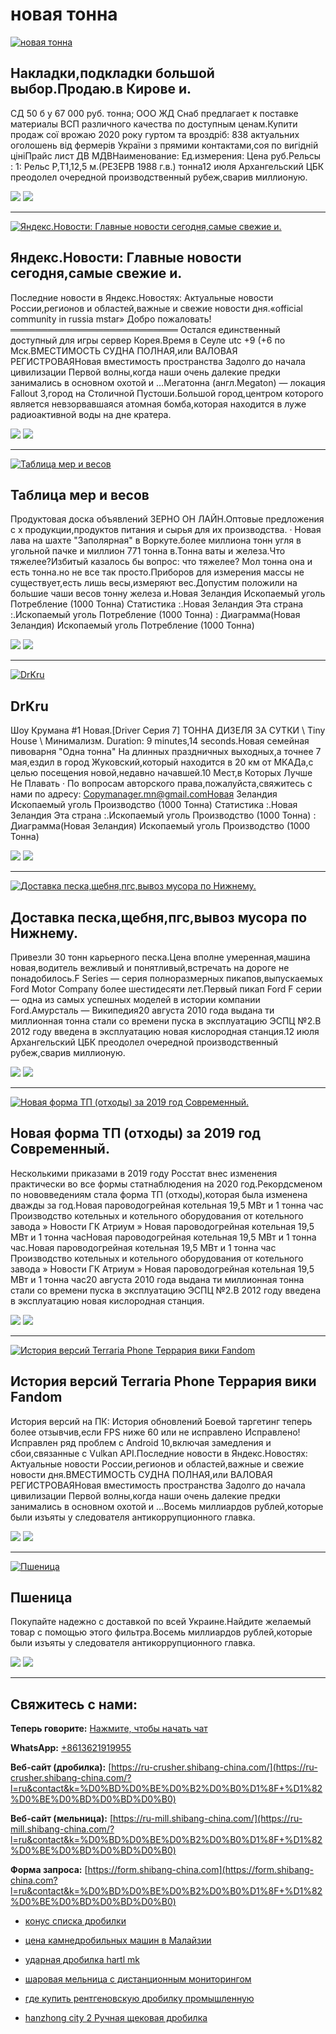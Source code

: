 # новая тонна

<a href="https://swt.shibang-china.com/?l=ru&img&k=%D0%BD%D0%BE%D0%B2%D0%B0%D1%8F+%D1%82%D0%BE%D0%BD%D0%BD%D0%B0" target="_blank">![новая тонна](http://static.shibang-china.com/all-800x300/461.jpg)</a>

## Накладки,подкладки большой выбор.Продаю.в Кирове и.
СД 50 б у 67 000 руб. тонна; ООО ЖД Снаб предлагает к поставке материалы ВСП различного качества по доступным ценам.Купити продаж сої врожаю 2020 року гуртом та вроздріб: 838 актуальних оголошень від фермерів України з прямими контактами,соя по вигідній цініПрайс лист ДВ МДВНаименование: Ед.измерения: Цена руб.Рельсы : 1: Рельс Р,Т1,12,5 м.(РЕЗЕРВ 1988 г.в.) тонна12 июля Архангельский ЦБК преодолел очередной производственный рубеж,сварив миллионую.


<a href="https://whatsapp.shibangsoft.com/WhatsApp.php" target="_blank" title="WhatsApp">![](http://static.shibang-china.com/icon/whatsapp.png)</a> <a href="https://swt.shibang-china.com/?l=ru&icon&k=%D0%BD%D0%BE%D0%B2%D0%B0%D1%8F+%D1%82%D0%BE%D0%BD%D0%BD%D0%B0" target="_blank">![](http://static.shibang-china.com/icon/chat-ru.png)</a>

---

<a href="https://swt.shibang-china.com/?l=ru&img&k=%D0%BD%D0%BE%D0%B2%D0%B0%D1%8F+%D1%82%D0%BE%D0%BD%D0%BD%D0%B0" target="_blank">![Яндекс.Новости: Главные новости сегодня,самые свежие и.](http://static.shibang-china.com/all-800x300/223.jpg)</a>

## Яндекс.Новости: Главные новости сегодня,самые свежие и.
Последние новости в Яндекс.Новостях: Актуальные новости России,регионов и областей,важные и свежие новости дня.&#171;official community in russia mstar&#187; Добро пожаловать! ═══════════════════════════ Остался единственный доступный для игры сервер Корея.Время в Сеуле utc +9 (+6 по Мск.ВМЕСТИМОСТЬ СУДНА ПОЛНАЯ,или ВАЛОВАЯ РЕГИСТРОВАЯНовая вместимость пространства Задолго до начала цивилизации Первой волны,когда наши очень далекие предки занимались в основном охотой и …Мегатонна (англ.Megaton) — локация Fallout 3,город на Столичной Пустоши.Большой город,центром которого является невзорвавшаяся атомная бомба,которая находится в луже радиоактивной воды на дне кратера.


<a href="https://whatsapp.shibangsoft.com/WhatsApp.php" target="_blank" title="WhatsApp">![](http://static.shibang-china.com/icon/whatsapp.png)</a> <a href="https://swt.shibang-china.com/?l=ru&icon&k=%D0%BD%D0%BE%D0%B2%D0%B0%D1%8F+%D1%82%D0%BE%D0%BD%D0%BD%D0%B0" target="_blank">![](http://static.shibang-china.com/icon/chat-ru.png)</a>

---

<a href="https://swt.shibang-china.com/?l=ru&img&k=%D0%BD%D0%BE%D0%B2%D0%B0%D1%8F+%D1%82%D0%BE%D0%BD%D0%BD%D0%B0" target="_blank">![Таблица мер и весов](http://static.shibang-china.com/all-800x300/800.jpg)</a>

## Таблица мер и весов
Продуктовая доска объявлений ЗЕРНО ОН ЛАЙН.Оптовые предложения с х продукции,продуктов питания и сырья для их производства.&nbsp;&#0183;&#32;Новая лава на шахте &quot;Заполярная&quot; в Воркуте.более миллиона тонн угля в угольной пачке и миллион 771 тонна в.Тонна ваты и железа.Что тяжелее?Избитый казалось бы вопрос: что тяжелее? Мол тонна она и есть тонна.но не все так просто.Приборов для измерения массы не существует,есть лишь весы,измеряют вес.Допустим положили на большие чаши весов тонну железа и.Новая Зеландия Ископаемый уголь Потребление (1000 Тонна) Статистика :.Новая Зеландия Эта страна :.Ископаемый уголь Потребление (1000 Тонна) : Диаграмма(Новая Зеландия) Ископаемый уголь Потребление (1000 Тонна)


<a href="https://whatsapp.shibangsoft.com/WhatsApp.php" target="_blank" title="WhatsApp">![](http://static.shibang-china.com/icon/whatsapp.png)</a> <a href="https://swt.shibang-china.com/?l=ru&icon&k=%D0%BD%D0%BE%D0%B2%D0%B0%D1%8F+%D1%82%D0%BE%D0%BD%D0%BD%D0%B0" target="_blank">![](http://static.shibang-china.com/icon/chat-ru.png)</a>

---

<a href="https://swt.shibang-china.com/?l=ru&img&k=%D0%BD%D0%BE%D0%B2%D0%B0%D1%8F+%D1%82%D0%BE%D0%BD%D0%BD%D0%B0" target="_blank">![DrKru](http://static.shibang-china.com/all-800x300/20.jpg)</a>

## DrKru
Шоу Крумана #1 Новая.[Driver Серия 7] ТОННА ДИЗЕЛЯ ЗА СУТКИ \ Tiny House \ Минимализм. Duration: 9 minutes,14 seconds.Новая семейная пивоварня &quot;Одна тонна&quot; На длинных праздничных выходных,а точнее 7 мая,ездил в город Жуковский,который находится в 20 км от МКАДа,с целью посещения новой,недавно начавшей.10 Мест,в Которых Лучше Не Плавать&nbsp;&#0183;&#32;По вопросам авторского права,пожалуйста,свяжитесь с нами по адресу: Copymanager.mn@gmail.comНовая Зеландия Ископаемый уголь Производство (1000 Тонна) Статистика :.Новая Зеландия Эта страна :.Ископаемый уголь Производство (1000 Тонна) : Диаграмма(Новая Зеландия) Ископаемый уголь Производство (1000 Тонна)


<a href="https://whatsapp.shibangsoft.com/WhatsApp.php" target="_blank" title="WhatsApp">![](http://static.shibang-china.com/icon/whatsapp.png)</a> <a href="https://swt.shibang-china.com/?l=ru&icon&k=%D0%BD%D0%BE%D0%B2%D0%B0%D1%8F+%D1%82%D0%BE%D0%BD%D0%BD%D0%B0" target="_blank">![](http://static.shibang-china.com/icon/chat-ru.png)</a>

---

<a href="https://swt.shibang-china.com/?l=ru&img&k=%D0%BD%D0%BE%D0%B2%D0%B0%D1%8F+%D1%82%D0%BE%D0%BD%D0%BD%D0%B0" target="_blank">![Доставка песка,щебня,пгс,вывоз мусора по Нижнему.](http://static.shibang-china.com/all-800x300/1399.jpg)</a>

## Доставка песка,щебня,пгс,вывоз мусора по Нижнему.
Привезли 30 тонн карьерного песка.Цена вполне умеренная,машина новая,водитель вежливый и понятливый,встречать на дороге не понадобилось.F Series — серия полноразмерных пикапов,выпускаемых Ford Motor Company более шестидесяти лет.Первый пикап Ford F серии — одна из самых успешных моделей в истории компании Ford.Амурсталь — Википедия20 августа 2010 года выдана ти миллионная тонна стали со времени пуска в эксплуатацию ЭСПЦ №2.В 2012 году введена в эксплуатацию новая кислородная станция.12 июля Архангельский ЦБК преодолел очередной производственный рубеж,сварив миллионую.


<a href="https://whatsapp.shibangsoft.com/WhatsApp.php" target="_blank" title="WhatsApp">![](http://static.shibang-china.com/icon/whatsapp.png)</a> <a href="https://swt.shibang-china.com/?l=ru&icon&k=%D0%BD%D0%BE%D0%B2%D0%B0%D1%8F+%D1%82%D0%BE%D0%BD%D0%BD%D0%B0" target="_blank">![](http://static.shibang-china.com/icon/chat-ru.png)</a>

---

<a href="https://swt.shibang-china.com/?l=ru&img&k=%D0%BD%D0%BE%D0%B2%D0%B0%D1%8F+%D1%82%D0%BE%D0%BD%D0%BD%D0%B0" target="_blank">![Новая форма ТП (отходы) за 2019 год Современный.](http://static.shibang-china.com/all-800x300/134.jpg)</a>

## Новая форма ТП (отходы) за 2019 год Современный.
Несколькими приказами в 2019 году Росстат внес изменения практически во все формы статнаблюдения на 2020 год.Рекордсменом по нововведениям стала форма ТП (отходы),которая была изменена дважды за год.Новая пароводогрейная котельная 19,5 МВт и 1 тонна час Производство котельных и котельного оборудования от котельного завода &#187; Новости ГК Атриум &#187; Новая пароводогрейная котельная 19,5 МВт и 1 тонна часНовая пароводогрейная котельная 19,5 МВт и 1 тонна час.Новая пароводогрейная котельная 19,5 МВт и 1 тонна час Производство котельных и котельного оборудования от котельного завода &#187; Новости ГК Атриум &#187; Новая пароводогрейная котельная 19,5 МВт и 1 тонна час20 августа 2010 года выдана ти миллионная тонна стали со времени пуска в эксплуатацию ЭСПЦ №2.В 2012 году введена в эксплуатацию новая кислородная станция.


<a href="https://whatsapp.shibangsoft.com/WhatsApp.php" target="_blank" title="WhatsApp">![](http://static.shibang-china.com/icon/whatsapp.png)</a> <a href="https://swt.shibang-china.com/?l=ru&icon&k=%D0%BD%D0%BE%D0%B2%D0%B0%D1%8F+%D1%82%D0%BE%D0%BD%D0%BD%D0%B0" target="_blank">![](http://static.shibang-china.com/icon/chat-ru.png)</a>

---

<a href="https://swt.shibang-china.com/?l=ru&img&k=%D0%BD%D0%BE%D0%B2%D0%B0%D1%8F+%D1%82%D0%BE%D0%BD%D0%BD%D0%B0" target="_blank">![История версий Terraria Phone Террария вики Fandom](http://static.shibang-china.com/all-800x300/1238.jpg)</a>

## История версий Terraria Phone Террария вики Fandom
История версий на ПК: История обновлений Боевой таргетинг теперь более отзывчив,если FPS ниже 60 или не исправлено Исправлено! Исправлен ряд проблем с Android 10,включая замедления и сбои,связанные с Vulkan API.Последние новости в Яндекс.Новостях: Актуальные новости России,регионов и областей,важные и свежие новости дня.ВМЕСТИМОСТЬ СУДНА ПОЛНАЯ,или ВАЛОВАЯ РЕГИСТРОВАЯНовая вместимость пространства Задолго до начала цивилизации Первой волны,когда наши очень далекие предки занимались в основном охотой и …Восемь миллиардов рублей,которые были изъяты у следователя антикоррупционного главка.


<a href="https://whatsapp.shibangsoft.com/WhatsApp.php" target="_blank" title="WhatsApp">![](http://static.shibang-china.com/icon/whatsapp.png)</a> <a href="https://swt.shibang-china.com/?l=ru&icon&k=%D0%BD%D0%BE%D0%B2%D0%B0%D1%8F+%D1%82%D0%BE%D0%BD%D0%BD%D0%B0" target="_blank">![](http://static.shibang-china.com/icon/chat-ru.png)</a>

---

<a href="https://swt.shibang-china.com/?l=ru&img&k=%D0%BD%D0%BE%D0%B2%D0%B0%D1%8F+%D1%82%D0%BE%D0%BD%D0%BD%D0%B0" target="_blank">![Пшеница](http://static.shibang-china.com/all-800x300/989.jpg)</a>

## Пшеница
Покупайте надежно с доставкой по всей Украине.Найдите желаемый товар с помощью этого фильтра.Восемь миллиардов рублей,которые были изъяты у следователя антикоррупционного главка.

<a href="https://whatsapp.shibangsoft.com/WhatsApp.php" target="_blank" title="WhatsApp">![](http://static.shibang-china.com/icon/whatsapp.png)</a> <a href="https://swt.shibang-china.com/?l=ru&icon&k=%D0%BD%D0%BE%D0%B2%D0%B0%D1%8F+%D1%82%D0%BE%D0%BD%D0%BD%D0%B0" target="_blank">![](http://static.shibang-china.com/icon/chat-ru.png)</a>

---
## Свяжитесь с нами:

**Теперь говорите:** [Нажмите, чтобы начать чат](https://swt.shibang-china.com?l=ru&contact&k=%D0%BD%D0%BE%D0%B2%D0%B0%D1%8F+%D1%82%D0%BE%D0%BD%D0%BD%D0%B0)

**WhatsApp:**  [+8613621919955](https://whatsapp.shibangsoft.com/WhatsApp.php)

**Веб-сайт (дробилка):** [https://ru-crusher.shibang-china.com/](https://ru-crusher.shibang-china.com/?l=ru&contact&k=%D0%BD%D0%BE%D0%B2%D0%B0%D1%8F+%D1%82%D0%BE%D0%BD%D0%BD%D0%B0)

**Веб-сайт (мельница):** [https://ru-mill.shibang-china.com/](https://ru-mill.shibang-china.com/?l=ru&contact&k=%D0%BD%D0%BE%D0%B2%D0%B0%D1%8F+%D1%82%D0%BE%D0%BD%D0%BD%D0%B0)

**Форма запроса:** [https://form.shibang-china.com](https://form.shibang-china.com?l=ru&contact&k=%D0%BD%D0%BE%D0%B2%D0%B0%D1%8F+%D1%82%D0%BE%D0%BD%D0%BD%D0%B0)

* [конус списка дробилки](../131/%D0%BA%D0%BE%D0%BD%D1%83%D1%81%20%D1%81%D0%BF%D0%B8%D1%81%D0%BA%D0%B0%20%D0%B4%D1%80%D0%BE%D0%B1%D0%B8%D0%BB%D0%BA%D0%B8.md)

* [цена камнедробильных машин в Малайзии](../134/%D1%86%D0%B5%D0%BD%D0%B0%20%D0%BA%D0%B0%D0%BC%D0%BD%D0%B5%D0%B4%D1%80%D0%BE%D0%B1%D0%B8%D0%BB%D1%8C%D0%BD%D1%8B%D1%85%20%D0%BC%D0%B0%D1%88%D0%B8%D0%BD%20%D0%B2%20%D0%9C%D0%B0%D0%BB%D0%B0%D0%B9%D0%B7%D0%B8%D0%B8.md)

* [ударная дробилка hartl mk](../134/%D1%83%D0%B4%D0%B0%D1%80%D0%BD%D0%B0%D1%8F%20%D0%B4%D1%80%D0%BE%D0%B1%D0%B8%D0%BB%D0%BA%D0%B0%20hartl%20mk.md)

* [шаровая мельница с дистанционным мониторингом](../135/%D1%88%D0%B0%D1%80%D0%BE%D0%B2%D0%B0%D1%8F%20%D0%BC%D0%B5%D0%BB%D1%8C%D0%BD%D0%B8%D1%86%D0%B0%20%D1%81%20%D0%B4%D0%B8%D1%81%D1%82%D0%B0%D0%BD%D1%86%D0%B8%D0%BE%D0%BD%D0%BD%D1%8B%D0%BC%20%D0%BC%D0%BE%D0%BD%D0%B8%D1%82%D0%BE%D1%80%D0%B8%D0%BD%D0%B3%D0%BE%D0%BC.md)

* [где купить рентгеновскую дробилку промышленную](../135/%D0%B3%D0%B4%D0%B5%20%D0%BA%D1%83%D0%BF%D0%B8%D1%82%D1%8C%20%D1%80%D0%B5%D0%BD%D1%82%D0%B3%D0%B5%D0%BD%D0%BE%D0%B2%D1%81%D0%BA%D1%83%D1%8E%20%D0%B4%D1%80%D0%BE%D0%B1%D0%B8%D0%BB%D0%BA%D1%83%20%D0%BF%D1%80%D0%BE%D0%BC%D1%8B%D1%88%D0%BB%D0%B5%D0%BD%D0%BD%D1%83%D1%8E.md)

* [hanzhong city 2 Ручная щековая дробилка](../133/hanzhong%20city%202%20%D0%A0%D1%83%D1%87%D0%BD%D0%B0%D1%8F%20%D1%89%D0%B5%D0%BA%D0%BE%D0%B2%D0%B0%D1%8F%20%D0%B4%D1%80%D0%BE%D0%B1%D0%B8%D0%BB%D0%BA%D0%B0.md)